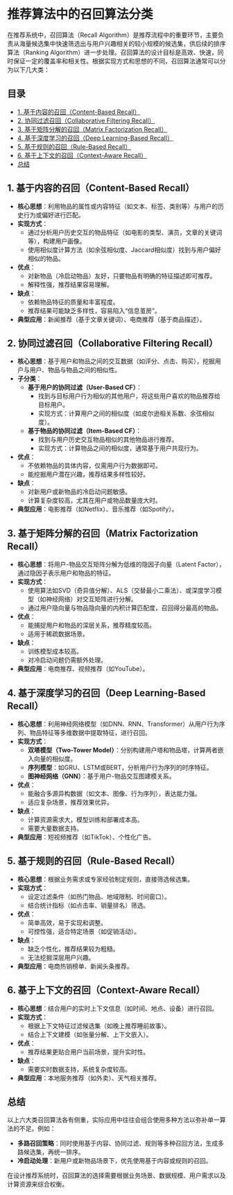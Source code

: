 # 推荐算法中的召回算法分类

在推荐系统中，召回算法（Recall Algorithm）是推荐流程中的重要环节，主要负责从海量候选集中快速筛选出与用户兴趣相关的较小规模的候选集，供后续的排序算法（Ranking Algorithm）进一步处理。召回算法的设计目标是高效、快速，同时保证一定的覆盖率和相关性。根据实现方式和思想的不同，召回算法通常可以分为以下几大类：

## 目录
- [1. 基于内容的召回（Content-Based Recall）](#1-基于内容的召回content-based-recall)
- [2. 协同过滤召回（Collaborative Filtering Recall）](#2-协同过滤召回collaborative-filtering-recall)
- [3. 基于矩阵分解的召回（Matrix Factorization Recall）](#3-基于矩阵分解的召回matrix-factorization-recall)
- [4. 基于深度学习的召回（Deep Learning-Based Recall）](#4-基于深度学习的召回deep-learning-based-recall)
- [5. 基于规则的召回（Rule-Based Recall）](#5-基于规则的召回rule-based-recall)
- [6. 基于上下文的召回（Context-Aware Recall）](#6-基于上下文的召回context-aware-recall)
- [总结](#总结)

## 1. 基于内容的召回（Content-Based Recall）
- **核心思想**：利用物品的属性或内容特征（如文本、标签、类别等）与用户的历史行为或偏好进行匹配。
- **实现方式**：
  - 通过分析用户历史交互的物品特征（如电影的类型、演员，文章的关键词等），构建用户画像。
  - 使用相似度计算方法（如余弦相似度、Jaccard相似度）找到与用户偏好相似的物品。
- **优点**：
  - 对新物品（冷启动物品）友好，只要物品有明确的特征描述即可推荐。
  - 解释性强，推荐结果容易理解。
- **缺点**：
  - 依赖物品特征的质量和丰富程度。
  - 推荐结果可能缺乏多样性，容易陷入“信息茧房”。
- **典型应用**：新闻推荐（基于文章关键词）、电商推荐（基于商品描述）。

## 2. 协同过滤召回（Collaborative Filtering Recall）
- **核心思想**：基于用户和物品之间的交互数据（如评分、点击、购买），挖掘用户与用户、物品与物品之间的相似性。
- **子分类**：
  - **基于用户的协同过滤（User-Based CF）**：
    - 找到与目标用户行为相似的其他用户，将这些用户喜欢的物品推荐给目标用户。
    - 实现方式：计算用户之间的相似度（如皮尔逊相关系数、余弦相似度）。
  - **基于物品的协同过滤（Item-Based CF）**：
    - 找到与用户历史交互物品相似的其他物品进行推荐。
    - 实现方式：计算物品之间的相似度，通常基于用户共现行为。
- **优点**：
  - 不依赖物品的具体内容，仅需用户行为数据即可。
  - 能挖掘用户潜在兴趣，推荐结果多样性较好。
- **缺点**：
  - 对新用户或新物品的冷启动问题敏感。
  - 计算复杂度较高，尤其在用户或物品数量庞大时。
- **典型应用**：电影推荐（如Netflix）、音乐推荐（如Spotify）。

## 3. 基于矩阵分解的召回（Matrix Factorization Recall）
- **核心思想**：将用户-物品交互矩阵分解为低维的隐因子向量（Latent Factor），通过隐因子表示用户和物品的特征。
- **实现方式**：
  - 使用算法如SVD（奇异值分解）、ALS（交替最小二乘法）、或深度学习模型（如神经网络）对交互矩阵进行分解。
  - 通过用户隐向量与物品隐向量的内积计算匹配度，召回得分最高的物品。
- **优点**：
  - 能捕捉用户和物品的深层关系，推荐精度较高。
  - 适用于稀疏数据场景。
- **缺点**：
  - 训练模型成本较高。
  - 对冷启动问题仍需额外处理。
- **典型应用**：电商推荐、视频推荐（如YouTube）。

## 4. 基于深度学习的召回（Deep Learning-Based Recall）
- **核心思想**：利用神经网络模型（如DNN、RNN、Transformer）从用户行为序列、物品特征等多维数据中提取特征，进行召回。
- **实现方式**：
  - **双塔模型（Two-Tower Model）**：分别构建用户塔和物品塔，计算两者嵌入向量的相似度。
  - **序列模型**：如GRU、LSTM或BERT，分析用户行为序列的时序特征。
  - **图神经网络（GNN）**：基于用户-物品交互图建模关系。
- **优点**：
  - 能融合多源异构数据（如文本、图像、行为序列），表达能力强。
  - 适应复杂场景，推荐效果优异。
- **缺点**：
  - 计算资源需求大，模型训练和部署成本高。
  - 需要大量数据支持。
- **典型应用**：短视频推荐（如TikTok）、个性化广告。

## 5. 基于规则的召回（Rule-Based Recall）
- **核心思想**：根据业务需求或专家经验制定规则，直接筛选候选集。
- **实现方式**：
  - 设定过滤条件（如热门物品、地域限制、时间窗口）。
  - 结合统计指标（如点击率、销量排名）筛选。
- **优点**：
  - 简单高效，易于实现和调整。
  - 可控性强，适合特定场景（如促销活动）。
- **缺点**：
  - 缺乏个性化，推荐结果较为粗糙。
  - 无法挖掘深层用户兴趣。
- **典型应用**：电商热销榜单、新闻头条推荐。

## 6. 基于上下文的召回（Context-Aware Recall）
- **核心思想**：结合用户的实时上下文信息（如时间、地点、设备）进行召回。
- **实现方式**：
  - 根据上下文特征过滤候选集（如晚上推荐睡前故事）。
  - 结合上下文建模（如张量分解、上下文嵌入）。
- **优点**：
  - 推荐结果更贴合用户当前场景，提升实时性。
- **缺点**：
  - 需要实时数据支持，系统复杂度较高。
- **典型应用**：本地服务推荐（如外卖）、天气相关推荐。

## 总结
以上六大类召回算法各有侧重，实际应用中往往会组合使用多种方法以弥补单一算法的不足。例如：
- **多路召回策略**：同时使用基于内容、协同过滤、规则等多种召回方法，生成多路候选集，再统一排序。
- **冷启动处理**：新用户或新物品场景下，优先使用基于内容或规则的召回。

在设计推荐系统时，召回算法的选择需要根据业务场景、数据规模、用户需求以及计算资源来综合权衡。
